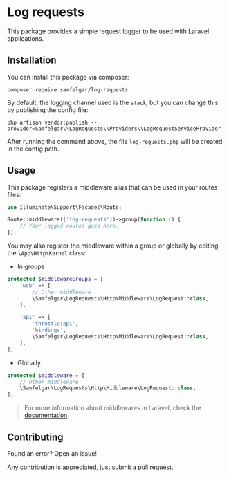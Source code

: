 # Log requests

This package provides a simple request logger to be used with Laravel applications.

## Installation

You can install this package via composer:

```shell
composer require samfelgar/log-requests
```

By default, the logging channel used is the `stack`, but you can change this by publishing the config file:

```shell
php artisan vendor:publish --provider=Samfelgar\\LogRequests\\Providers\\LogRequestServiceProvider
```

After running the command above, the file `log-requests.php` will be created in the config path.

## Usage

This package registers a middleware alias that can be used in your routes files:

```php
use Illuminate\Support\Facades\Route;

Route::middleware(['log-requests'])->group(function () {
    // Your logged routes goes here.
});
```

You may also register the middleware within a group or globally by editing the `\App\Http\Kernel` class:

- In groups

```php
protected $middlewareGroups = [
    'web' => [
        // Other middleware
        \Samfelgar\LogRequests\Http\Middleware\LogRequest::class,
    ],

    'api' => [
        'throttle:api',
        'bindings',
        \Samfelgar\LogRequests\Http\Middleware\LogRequest::class,
    ],
];
```

- Globally

```php
protected $middleware = [
    // Other middleware
    \Samfelgar\LogRequests\Http\Middleware\LogRequest::class,
];
```

> For more information about middlewares in Laravel, check the [documentation](https://laravel.com/docs/middleware#registering-middleware).

## Contributing

Found an error? Open an issue!

Any contribution is appreciated, just submit a pull request.